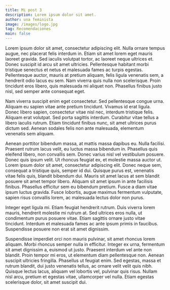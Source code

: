 ```yaml
---
title: Mi post 3
description: Lorem ipsum dolor sit amet.
author: una feminista
image: /images/logo.jpg 
tag: Recomendaciones
main: false
---
```


Lorem ipsum dolor sit amet, consectetur adipiscing elit. Nulla ornare tempus augue, nec placerat felis interdum in. Etiam sit amet lorem eget mauris laoreet gravida. Sed iaculis volutpat tortor, ac laoreet neque ultrices et. Donec suscipit id arcu sit amet ultricies. Pellentesque habitant morbi tristique senectus et netus et malesuada fames ac turpis egestas. Pellentesque auctor, mauris at pretium aliquam, felis ligula venenatis sem, a hendrerit odio lacus eu sem. Nam viverra quis nulla non scelerisque. Proin tincidunt eros libero, quis malesuada mi aliquet non. Phasellus finibus justo nisl, sed semper ante consequat eget.

Nam viverra suscipit enim eget consectetur. Sed pellentesque congue urna. Aliquam eu sapien vitae ante pretium tincidunt. Vivamus id erat ligula. Donec libero sapien, consectetur vitae nisl nec, interdum tristique felis. Aliquam erat volutpat. Sed porta sagittis interdum. Curabitur vitae tellus a libero iaculis rutrum. Etiam tincidunt finibus nunc, sit amet ultrices purus dictum sed. Aenean sodales felis non ante malesuada, elementum venenatis sem aliquam.

Aenean porttitor bibendum massa, at mattis massa dapibus eu. Nulla facilisi. Praesent rutrum lacus velit, eu luctus massa bibendum in. Phasellus quis eleifend libero, non convallis sem. Donec varius nisl vel vestibulum posuere. Donec quis ipsum velit. Ut rhoncus feugiat ex, et molestie massa auctor ut. Lorem ipsum dolor sit amet, consectetur adipiscing elit. Donec neque sem, consequat a tristique quis, semper id dui. Quisque purus est, venenatis vitae felis quis, blandit bibendum dui. Mauris sit amet lacus at sem blandit posuere sit amet tempor libero. Aliquam sit amet ipsum in ante facilisis finibus. Phasellus efficitur sem eu bibendum pretium. Fusce a diam vitae ipsum luctus gravida. Fusce lobortis, augue maximus fermentum vulputate, sapien risus convallis lorem, ac malesuada lectus dolor non purus.

Integer eget ligula mi. Etiam feugiat hendrerit rutrum. Duis viverra lorem mauris, hendrerit molestie mi rutrum at. Sed ultrices eros nulla, ut condimentum purus posuere vitae. Etiam sagittis ornare justo vitae tincidunt. Interdum et malesuada fames ac ante ipsum primis in faucibus. Suspendisse posuere non erat sit amet dignissim.

Suspendisse imperdiet orci non mauris pulvinar, sit amet rhoncus lorem aliquam. Morbi rhoncus semper nulla in efficitur. Integer ex urna, fermentum sit amet dignissim a, euismod ut justo. Praesent interdum vel ante non blandit. Proin tempor mi eros, ut elementum diam pellentesque non. Aenean suscipit ultricies fringilla. Phasellus ut feugiat enim. Sed egestas, massa et rutrum blandit, dui justo venenatis tellus, ac ornare velit velit quis nibh. Quisque lectus lacus, aliquam vel lobortis vel, pulvinar quis risus. Nullam nisl arcu, pretium et egestas vitae, ullamcorper vel nulla. Etiam egestas scelerisque dolor, sit amet suscipit dui. 